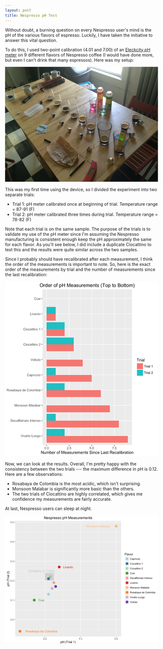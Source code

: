 ```yaml
---
layout: post
title: Nespresso pH Test
---
```


Without doubt, a burning question on every Nespresso user's mind is the pH of the various flavors of espresso. Luckily, I have taken the initiative to answer this vital question.

To do this, I used two-point calibration (4.01 and 7.00) of an [Eleckcity pH meter](https://www.amazon.com/gp/product/B00FJFEB2O/ref=oh_aui_detailpage_o09_s00?ie=UTF8&psc=1) on 9 different flavors of Nespresso coffee (I would have done more, but even I can't drink that many espressos). Here was my setup:

![Setup](\img\2016-10-09-nespresso\setup.jpg)

This was my first time using the device, so I divided the experiment into two separate trials:

*	Trial 1: pH meter calibrated once at beginning of trial. Temperature range = 87-91 (F)
*	Trial 2: pH meter calibrated three times during trial. Temperature range = 78-82 (F)

Note that each trial is on the same sample. The purpose of the trials is to validate my use of the pH meter since I'm assuming the Nespresso manufacturing is consistent enough keep the pH approximately the same for each flavor. As you'll see below, I did include a duplicate Ciocattino to test this and the results were quite similar across the two samples.

Since I probably should have recalibrated after each measurement, I think the order of the measurements is important to note. So, here is the exact order of the measurements by trial and the number of measurements since the last recalibration:

![Scatter](\img\2016-10-09-nespresso\bar_chart.png)

Now, we can look at the results. Overall, I'm pretty happy with the consistency between the two trials --- the maximum difference in pH is 0.12. Here are a few observations:

*	Rosabaya de Colombia is the most acidic, which isn't surprising.
*	Monsoon Malabar is significantly more basic than the others.
*	The two trials of Ciocattino are highly correlated, which gives me confidence my measurements are fairly accurate.

At last, Nespresso users can sleep at night.

![Scatter](\img\2016-10-09-nespresso\pH_scatter.png)



